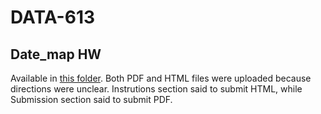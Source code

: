# DATA-613

## Date_map HW
Available in [this folder](/date_map). Both PDF and HTML files were uploaded because directions were unclear. Instrutions section said to submit HTML, while Submission section said to submit PDF.
